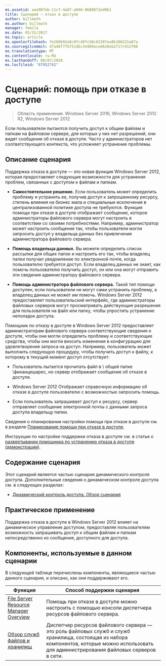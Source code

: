 ```yaml
---
ms.assetid: aae907eb-11cf-4a87-a046-8680872ed0b1
title: Сценарий — отказ в доступе
author: billmath
ms.author: billmath
manager: femila
ms.date: 05/31/2017
ms.topic: article
ms.openlocfilehash: fe269b92e8c8fcd9fc58c82307ea8b180231a87a
ms.sourcegitcommit: dfa48f77b751dbc34409aced628eb2f17c912f08
ms.translationtype: MT
ms.contentlocale: ru-RU
ms.lasthandoff: 08/07/2020
ms.locfileid: "87952742"
---
```

# <a name="scenario-access-denied-assistance"></a>Сценарий: помощь при отказе в доступе

>Область применения. Windows Server 2016, Windows Server 2012 R2, Windows Server 2012

Если пользователи пытаются получить доступ к общим файлам и папкам на файловом сервере, для которых у них нет разрешений, они видят сообщение об отказе в доступе. Часто у администраторов нет соответствующего контекста, что усложняет устранение проблемы.

## <a name="scenario-description"></a>Описание сценария
Поддержка отказа в доступе — это новая функция Windows Server 2012, которая предоставляет следующие возможности для устранения проблем, связанных с доступом к файлам и папкам.

-   **Самостоятельное решение.** Если пользователь может определить проблему и устранить ее, получив доступ к запрошенному ресурсу, степень влияния на бизнес мала и специальные исключения в централизованной политике доступа не требуются. Функция помощи при отказе в доступе отображает сообщение, которое администраторы файлового сервера могут настроить в соответствии со своими потребностями. Например, администратор может настроить сообщение так, чтобы пользователи могли запросить доступ у владельца данных без привлечения администратора файлового сервера.

-   **Помощь владельца данных.** Вы можете определить список рассылки для общих папок и настроить его так, чтобы владелец папки получал уведомление по электронной почте, когда пользователю требуется доступ. Если владелец данных не знает, как помочь пользователю получить доступ, он или она могут отправить эти сведения администратору файлового сервера.

-   **Помощь администратора файлового сервера.** Такой тип помощи доступен, если пользователи не могут сами устранить проблему, а владелец данных не может им помочь.  Windows Server 2012 предоставляет пользовательский интерфейс, где администраторы файловых серверов могут просматривать действующие разрешения для пользователя на файл или папку, чтобы упростить устранение неполадок доступа.

Помощник по отказу в доступе в Windows Server 2012 предоставляет администраторам файлового сервера соответствующие сведения о доступе, чтобы они могли определить проблему и соответствующие средства, чтобы они могли вносить изменения в конфигурацию для удовлетворения запроса на доступ. Например, пользователь может выполнить следующую процедуру, чтобы получить доступ к файлу, к которому в текущий момент доступ отсутствует:

-   Пользователь пытается прочитать файл в \\ общей папке \финанцешарес, но сервер отображает сообщение об отказе в доступе.

-    Windows Server 2012 Отображает справочную информацию об отказе в доступе пользователю с возможностью запросить помощь.

-   Если пользователь запрашивает доступ к ресурсу, сервер отправляет сообщение электронной почты с данными запроса доступа владельцу папки.

Сведения о планировании настройки помощи при отказе в доступе см. в разделе [Планирование помощи при отказе в доступе](assetId:///b169f0a4-8b97-4da8-ae4a-c8f1986d19e1).

Инструкции по настройке поддержки отказа в доступе см. в статье о [развертывании помощника по устранению отказа в доступе &#40;демонстрации&#41;](Deploy-Access-Denied-Assistance--Demonstration-Steps-.md).

## <a name="in-this-scenario"></a>Содержание сценария
Этот сценарий является частью сценария динамического контроля доступа. Дополнительные сведения о динамическом контроле доступа см. в следующих разделах:

-   [Динамический контроль доступа. Обзор сценария](Dynamic-Access-Control--Scenario-Overview.md)

## <a name="practical-applications"></a>Практическое применение
Поддержка отказа в доступе в Windows Server 2012 влияет на динамическое управление доступом, предоставляя пользователям возможность запрашивать доступ к общим файлам и папкам непосредственно из сообщения, доступного для доступа.

## <a name="features-included-in-this-scenario"></a><a name="BKMK_NEW"></a>Компоненты, используемые в данном сценарии
В следующей таблице перечислены компоненты, являющиеся частью данного сценария, и описано, как они поддерживают его.

|Функция|Способ поддержки сценария|
|-----------|---------------------------------|
|[File Server Resource Manager Overview](/previous-versions/windows/it-pro/windows-server-2012-R2-and-2012/hh831701(v=ws.11))|Помощь при отказе в доступе можно настроить с помощью консоли диспетчера ресурсов файлового сервера.|
|[Обзор служб файлов и хранилищ](/previous-versions/windows/it-pro/windows-server-2012-R2-and-2012/hh831487(v=ws.11))|Диспетчер ресурсов файлового сервера — это роль файловых служб и служб хранилища, состоящая из набора компонентов, которые можно использовать для администрирования файловых серверов в сети.|

